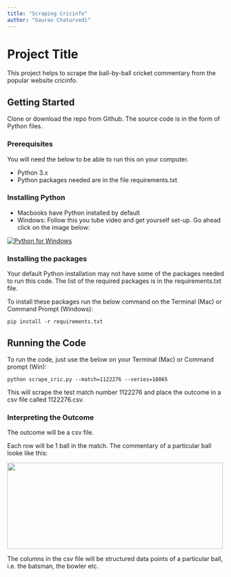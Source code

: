 ```yaml
---
title: "Scraping Cricinfo"
author: "Gaurav Chaturvedi"
---
```



# Project Title

This project helps to scrape the ball-by-ball cricket commentary from the popular website cricinfo. 

## Getting Started

Clone or download the repo from Github. The source code is in the form of Python files. 

### Prerequisites

You will need the below to be able to run this on your computer. 

- Python 3.x
- Python packages needed are in the file requirements.txt

### Installing Python 

- Macbooks have Python installed by default    
- Windows: Follow this you tube video and get yourself set-up. Go ahead click on the image below:

[![Python for Windows](../images/install_python_windows.png)](https://www.youtube.com/watch?v=lnse_uD-MaA)

### Installing the packages

Your default Python installation may not have some of the packages needed to run this code.  The list of the required packages is in the requirements.txt file. 

To install these packages run the below command on the Terminal (Mac) or Command Prompt (Windows): 

```
pip install -r requirements.txt
```

## Running the Code 

To run the code, just use the below on your Terminal (Mac) or Command prompt (Win):

```
python scrape_cric.py --match=1122276 --series=18065
```

This will scrape the test match number 1122276 and place the outcome in a csv file called 1122276.csv. 

### Interpreting the Outcome 

The outcome will be a csv file. 

Each row will be 1 ball in the match.  The commentary of a particular ball looke like this: 

<img style="float: center;" src="../images//cricinfo-comm-sample.png" height="200" width="500">

The columns in the csv file will be structured data points of a particular ball, i.e. the batsman, the bowler etc.
